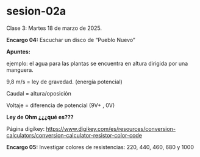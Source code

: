 # sesion-02a

Clase 3: Martes 18 de marzo de 2025.

**Encargo 04:** Escuchar un disco de “Pueblo Nuevo”

**Apuntes:**

ejemplo: el agua para las plantas se encuentra en altura dirigida por una manguera.

9,8 m/s = ley de gravedad. (energía potencial)

Caudal = altura/oposición 

Voltaje = diferencia de potencial (9V+ ,   0V)

**Ley de Ohm ¿¿¿qué es???**

Página digikey: https://www.digikey.com/es/resources/conversion-calculators/conversion-calculator-resistor-color-code

**Encargo 05:** Investigar colores de resistencias: 220, 440, 460, 680 y 1000
